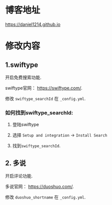 # 博客地址

<https://daniel1214.github.io>


# 修改内容

## 1.swiftype

开启免费搜索功能.

swiftype官网： <https://swiftype.com/>.

修改 `swiftype_searchId` 在 `_config.yml`.

### 如何找到swiftype_searchId:

1. 登陆swiftype

2. 选择 `Setup and integration` -> `Install Search`

3. 找到`swiftype_searchId`.


## 2. 多说

开启评论功能.

多说官网： <https://duoshuo.com/>.

修改 `duoshuo_shortname` 在 `_config.yml`.
